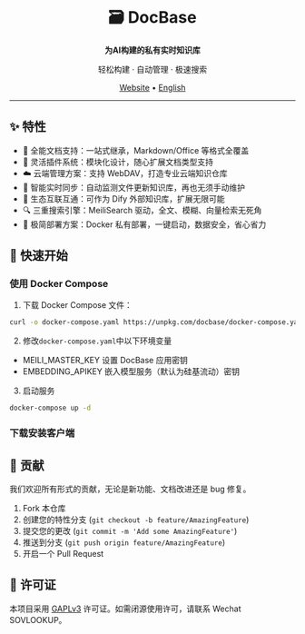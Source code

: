 <div align="center">
  <h1>🗃️ DocBase</h1>
  <p><strong>为AI构建的私有实时知识库</strong></p>
  <p>轻松构建 · 自动管理 · 极速搜索</p>
</div>

<p align="center">
  <a href="https://docbase.cc">Website</a> •
  <a href="./README.en.md">English</a>
</p>

---

## ✨ 特性

- 📂 全能文档支持：一站式继承，Markdown/Office 等格式全覆盖
- 🧩 灵活插件系统：模块化设计，随心扩展文档类型支持
- ☁️ 云端管理方案：支持 WebDAV，打造专业云端知识仓库
- 🚀 智能实时同步：自动监测文件更新知识库，再也无须手动维护
- 🔌 生态互联互通：可作为 Dify 外部知识库，扩展无限可能
- 🔍 三重搜索引擎：MeiliSearch 驱动，全文、模糊、向量检索无死角
- 🐳 极简部署方案：Docker 私有部署，一键启动，数据安全，省心省力

## 🚀 快速开始

### 使用 Docker Compose

1. 下载 Docker Compose 文件：

```bash
curl -o docker-compose.yaml https://unpkg.com/docbase/docker-compose.yaml
```

2. 修改`docker-compose.yaml`中以下环境变量

- MEILI_MASTER_KEY 设置 DocBase 应用密钥
- EMBEDDING_APIKEY 嵌入模型服务（默认为硅基流动）密钥

3. 启动服务

```bash
docker-compose up -d
```

### 下载安装客户端

<!-- 客户端版 -->
<!-- 动态选择知识库目录功能 -->
<!-- 本地自动部署 meilisearch -->
<!-- 作为 cherry studio 外部知识库 -->

## 🤝 贡献

我们欢迎所有形式的贡献，无论是新功能、文档改进还是 bug 修复。

1. Fork 本仓库
2. 创建您的特性分支 (`git checkout -b feature/AmazingFeature`)
3. 提交您的更改 (`git commit -m 'Add some AmazingFeature'`)
4. 推送到分支 (`git push origin feature/AmazingFeature`)
5. 开启一个 Pull Request

## 📄 许可证

本项目采用 [GAPLv3](LICENSE) 许可证。如需闭源使用许可，请联系 Wechat SOVLOOKUP。

<!-- 基本 -->
<!-- TODO 文档和网站 -->
<!-- TODO 上架 1panel -->

<!-- 下一步-->
<!-- TDDO 扫描、监视、访问读取合为一个模块，且不作为插件 -->
<!-- TODO 校验 doc hash 是否存在放到 docloader 执行前 -->

<!-- 功能 -->
<!-- TODO 插件管理 API -->
<!-- TODO 插件变动重新触发扫描 -->
<!-- TODO 多模态文档加载器、流式加载文档(使用https://llm-tools.mintlify.app/components/data-sources/overview) -->
<!-- TODO 前端 i8n -->

<!-- 工程化 -->
<!-- TODO 单元测试 -->
<!-- TODO 打点日志 -->

<!-- 企业版 -->
<!-- 多知识库管理 -->
<!-- 知识库粒度的权限管理（webdav权限+搜索权限控制） -->
<!-- 知识库分享、挂载 -->
<!-- OIDC 认证 -->
